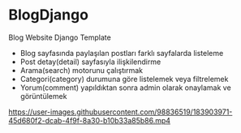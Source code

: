 # BlogDjango
Blog Website Django Template


- Blog sayfasında paylaşılan postları farklı sayfalarda listeleme
- Post detay(detail) sayfasıyla ilişkilendirme
- Arama(search) motorunu çalıştırmak
- Categori(category) durumuna göre listelemek veya filtrelemek
- Yorum(comment) yapıldıktan sonra admin olarak onaylamak ve görüntülemek

https://user-images.githubusercontent.com/98836519/183903971-45d680f2-dcab-4f9f-8a30-b10b33a85b86.mp4

